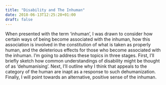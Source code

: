 ```yaml
---
title: "Disability and The Inhuman"
date: 2018-06-13T12:25:28+01:00
draft: false
---
```

When presented with the term ‘inhuman’, I was drawn to consider how certain ways of being become associated with the inhuman, how this association is involved in the constitution of what is taken as properly human, and the deleterious effects for those who become associated with the inhuman. I’m going to address these topics in three stages. First, I’ll briefly sketch how common understandings of disability might be thought of as ‘dehumanising’. Next, I’ll outline why I think that appeals to the category of the human are inapt as a response to such dehumanization. Finally, I will point towards an alternative, positive sense of the inhuman.


